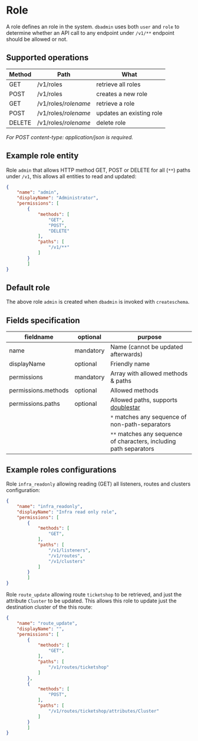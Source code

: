 # Role

A role defines an role in the system. `dbadmin` uses both `user` and `role` to determine whether an API call to any endpoint under `/v1/**` endpoint should be allowed or not.

## Supported operations

| Method | Path                 | What                     |
| ------ | -------------------- | ------------------------ |
| GET    | /v1/roles            | retrieve all roles       |
| POST   | /v1/roles            | creates a new role       |
| GET    | /v1/roles/_rolename_ | retrieve a role          |
| POST   | /v1/roles/_rolename_ | updates an existing role |
| DELETE | /v1/roles/_rolename_ | delete role              |

_For POST content-type: application/json is required._

## Example role entity

Role `admin` that allows HTTP method GET, POST or DELETE for all (`**`) paths under `/v1`, this allows all entities to read and updated:

```json
{
    "name": "admin",
    "displayName": "Administrator",
    "permissions": [
        {
            "methods": [
                "GET",
                "POST",
                "DELETE"
            ],
            "paths": [
                "/v1/**"
            ]
        }
        ]
}
```

## Default role

The above role `admin` is created when `dbadmin` is invoked with `createschema`.

## Fields specification

| fieldname      | optional  | purpose                                                                              |
| -------------- | --------- | ------------------------------------------------------------------------------------ |
| name           | mandatory | Name (cannot be updated afterwards)                                                  |
| displayName    | optional  | Friendly name                                                                        |
| permissions    | mandatory | Array with allowed methods & paths                                                   |
| permissions.methods | optional  | Allowed methods                                                                      |
| permissions.paths   | optional  | Allowed paths, supports [doublestar](https://github.com/bmatcuk/doublestar#patterns) |
|                |           | `*` matches any sequence of non-path-separators                                      |
|                |           | `**` matches any sequence of characters, including path separators                   |

## Example roles configurations

Role `infra_readonly` allowing reading (GET) all listeners, routes and clusters configuration:

```json
{
    "name": "infra_readonly",
    "displayName": "Infra read only role",
    "permissions": [
        {
            "methods": [
                "GET",
            ],
            "paths": [
                "/v1/listeners",
                "/v1/routes",
                "/v1/clusters"
            ]
        }
        ]
}
```

Role `route_update` allowing route `ticketshop` to be retrieved, and just the attribute `Cluster` to be updated.
This allows this role to update just the destination cluster of the this route:

```json
{
    "name": "route_update",
    "displayName": "",
    "permissions": [
        {
            "methods": [
                "GET",
            ],
            "paths": [
                "/v1/routes/ticketshop"
            ]
        },
        {
            "methods": [
                "POST",
            ],
            "paths": [
                "/v1/routes/ticketshop/attributes/Cluster"
            ]
        }
        ]
}
```
